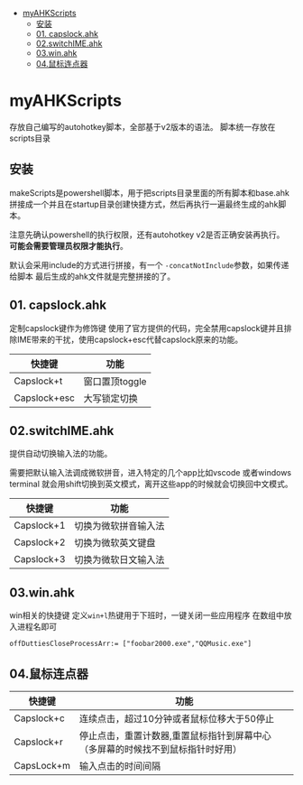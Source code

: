 
- [myAHKScripts](#myahkscripts)
  - [安装](#安装)
  - [01. capslock.ahk](#01-capslockahk)
  - [02.switchIME.ahk](#02switchimeahk)
  - [03.win.ahk](#03winahk)
  - [04.鼠标连点器](#04鼠标连点器)

# myAHKScripts

存放自己编写的autohotkey脚本，全部基于v2版本的语法。
脚本统一存放在scripts目录

## 安装

makeScripts是powershell脚本，用于把scripts目录里面的所有脚本和base.ahk拼接成一个并且在startup目录创建快捷方式，然后再执行一遍最终生成的ahk脚本。

注意先确认powershell的执行权限，还有autohotkey v2是否正确安装再执行。
**可能会需要管理员权限才能执行**。

默认会采用include的方式进行拼接，有一个 `-concatNotInclude`参数，如果传递给脚本
最后生成的ahk文件就是完整拼接的了。

## 01. capslock.ahk

定制capslock键作为修饰键
使用了官方提供的代码，完全禁用capslock键并且排除IME带来的干扰，使用capslock+esc代替capslock原来的功能。

|快捷键|功能|
|---|---|
|Capslock+t|窗口置顶toggle|
|Capslock+esc|大写锁定切换|

## 02.switchIME.ahk

提供自动切换输入法的功能。

需要把默认输入法调成微软拼音，进入特定的几个app比如vscode 或者windows terminal 就会用shift切换到英文模式，离开这些app的时候就会切换回中文模式。

|快捷键|功能|
|---|---|
|Capslock+1|切换为微软拼音输入法|
|Capslock+2|切换为微软英文键盘|
|Capslock+3|切换为微软日文输入法|

## 03.win.ahk

win相关的快捷键
定义`win+l`热键用于下班时，一键关闭一些应用程序
在数组中放入进程名即可

```ahk
offDuttiesCloseProcessArr:= ["foobar2000.exe","QQMusic.exe"]
```

## 04.鼠标连点器

| 快捷键     | 功能                                                         |
| ---------- | ------------------------------------------------------------ |
| Capslock+c | 连续点击，超过10分钟或者鼠标位移大于50停止                   |
| Capslock+r | 停止点击，重置计数器,重置鼠标指针到屏幕中心（多屏幕的时候找不到鼠标指针时好用） |
| CapsLock+m | 输入点击的时间间隔                                           |
